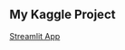 ## My Kaggle Project

[Streamlit App](https://theod9-kaggle-softwaredefectpredicition-app2-tqtlny.streamlit.app/)

